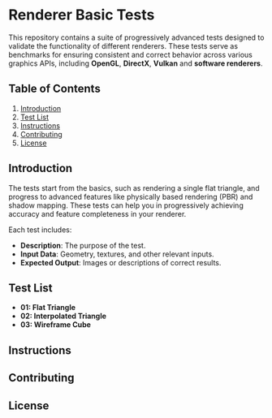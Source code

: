 # Renderer Basic Tests

This repository contains a suite of progressively advanced tests designed to validate the functionality of different renderers. These tests serve as benchmarks for ensuring consistent and correct behavior across various graphics APIs, including **OpenGL**, **DirectX**, **Vulkan** and **software renderers**.

## Table of Contents

1. [Introduction](#introduction)
2. [Test List](#test-list)
3. [Instructions](#instructions)
4. [Contributing](#contributing)
5. [License](#license)

## Introduction

The tests start from the basics, such as rendering a single flat triangle, and progress to advanced features like physically based rendering (PBR) and shadow mapping. These tests can help you in progressively achieving accuracy and feature completeness in your renderer.

Each test includes:
- **Description**: The purpose of the test.
- **Input Data**: Geometry, textures, and other relevant inputs.
- **Expected Output**: Images or descriptions of correct results.

## Test List
- **01: Flat Triangle**
- **02: Interpolated Triangle**
- **03: Wireframe Cube**

## Instructions

## Contributing

## License